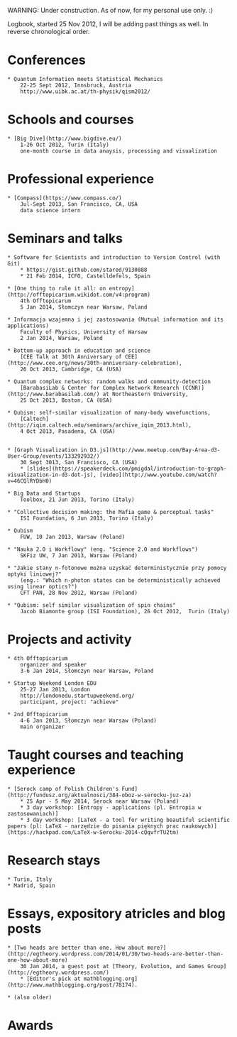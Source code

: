 WARNING: Under construction. As of now, for my personal use only. :)

Logbook, started 25 Nov 2012,
I will be adding past things as well.
In reverse chronological order.

# Conferences

	* Quantum Information meets Statistical Mechanics
		22-25 Sept 2012, Innsbruck, Austria
		http://www.uibk.ac.at/th-physik/qism2012/

# Schools and courses

	* [Big Dive](http://www.bigdive.eu/)
		1-26 Oct 2012, Turin (Italy)
		one-month course in data anaysis, processing and visualization


# Professional experience

	* [Compass](https://www.compass.co/)
		Jul-Sept 2013, San Francisco, CA, USA
		data science intern

# Seminars and talks

	* Software for Scientists and introduction to Version Control (with Git)
		* https://gist.github.com/stared/9130888 
		* 21 Feb 2014, ICFO, Castelldefels, Spain 

	* [One thing to rule it all: on entropy](http://offtopicarium.wikidot.com/v4:program)
		4th Offtopicarum
		5 Jan 2014, Słomczyn near Warsaw, Poland

	* Informacja wzajemna i jej zastosowania (Mutual information and its applications)
		Faculty of Physics, University of Warsaw
		2 Jan 2014, Warsaw, Poland

	* Bottom-up approach in education and science
		[CEE Talk at 30th Anniversary of CEE](http://www.cee.org/news/30th-anniversary-celebration),
		26 Oct 2013, Cambridge, CA (USA)

	* Quantum complex networks: random walks and community-detection
		[BarabasiLab & Center for Complex Network Research (CCNR)](http://www.barabasilab.com/) at Northeastern University,
		25 Oct 2013, Boston, CA (USA)

	* Qubism: self-similar visualization of many-body wavefunctions,
		[Caltech](http://iqim.caltech.edu/seminars/archive_iqim_2013.html),
		4 Oct 2013, Pasadena, CA (USA)


	* [Graph Visualization in D3.js](http://www.meetup.com/Bay-Area-d3-User-Group/events/133292932/)
		30 Sept 3013, San Francisco, CA (USA)
		* [slides](https://speakerdeck.com/pmigdal/introduction-to-graph-visualization-in-d3-dot-js), [video](http://www.youtube.com/watch?v=46CQlRYDbH0)

	* Big Data and Startups
		Toolbox, 21 Jun 2013, Torino (Italy)

	* "Collective decision making: the Mafia game & perceptual tasks"
		ISI Foundation, 6 Jun 2013, Torino (Italy)

	* Qubism
		FUW, 10 Jan 2013, Warsaw (Poland)

	* "Nauka 2.0 i Workflowy" (eng. "Science 2.0 and Workflows")
		SKFiz UW, 7 Jan 2013, Warsaw (Poland)

	* "Jakie stany n-fotonowe można uzyskać deterministycznie przy pomocy optyki liniowej?"
		(eng.: "Which n-photon states can be deterministically achieved using linear optics?")
		CFT PAN, 28 Nov 2012, Warsaw (Poland)

	* "Qubism: self similar visualization of spin chains"
		Jacob Biamonte group (ISI Foundation), 26 Oct 2012,  Turin (Italy)


# Projects and activity

	* 4th Offtopicarium
		organizer and speaker
		3-6 Jan 2014, Słomczyn near Warsaw, Poland

	* Startup Weekend London EDU
		25-27 Jan 2013, London
		http://londonedu.startupweekend.org/
		participant, project: "achieve"

	* 2nd Offtopicarium
		4-6 Jan 2013, Słomczyn near Warsaw (Poland)
		main organizer

# Taught courses and teaching experience

	* [Serock camp of Polish Children's Fund](http://fundusz.org/aktualnosci/384-oboz-w-serocku-juz-za)
		* 25 Apr - 5 May 2014, Serock near Warsaw (Poland)  
		* 3 day workshop: [Entropy - applications (pl. Entropia w zastosowaniach)]
		* 3 day workshop: [LaTeX - a tool for writing beautiful scientific papers (pl: LaTeX - narzędzie do pisania pięknych prac naukowych)](https://hackpad.com/LaTeX-w-Serocku-2014-cQqvfrTU2tm)

# Research stays
	* Turin, Italy
	* Madrid, Spain

# Essays, expository atricles and blog posts

	* [Two heads are better than one. How about more?](http://egtheory.wordpress.com/2014/01/30/two-heads-are-better-than-one-how-about-more)
		30 Jan 2014, a guest post at [Theory, Evolution, and Games Group](http://egtheory.wordpress.com/)
		* [Editor's pick at mathblogging.org](http://www.mathblogging.org/post/78174).

	* (also older)

# Awards